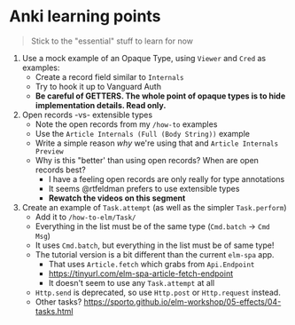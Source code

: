 # Anki learning points

> Stick to the "essential" stuff to learn for now

1. Use a mock example of an Opaque Type, using `Viewer` and `Cred` as examples:
    - Create a record field similar to `Internals`
    - Try to hook it up to Vanguard Auth
    - **Be careful of GETTERS. The whole point of opaque types is to hide implementation details. Read only.**
2. Open records -vs- extensible types
    - Note the open records from my `/how-to` examples
    - Use the `Article Internals (Full (Body String))` example
    - Write a simple reason _why_ we're using that and `Article Internals Preview`
    - Why is this "better' than using open records? When are open records best?
        - I have a feeling open records are only really for type annotations
        - It seems @rtfeldman prefers to use extensible types
        - **Rewatch the videos on this segment**
3. Create an example of `Task.attempt` (as well as the simpler `Task.perform`)
    - Add it to `/how-to-elm/Task/`
    - Everything in the list must be of the same type (`Cmd.batch` -> `Cmd Msg`)
    - It uses `Cmd.batch`, but everything in the list must be of same type!
    - The tutorial version is a bit different than the current `elm-spa` app.
        - That uses `Article.fetch` which grabs from `Api.Endpoint`
        - https://tinyurl.com/elm-spa-article-fetch-endpoint
        - It doesn't seem to use any `Task.attempt` at all
    - `Http.send` is deprecated, so use `Http.post` or `Http.request` instead.
    - Other tasks? https://sporto.github.io/elm-workshop/05-effects/04-tasks.html

